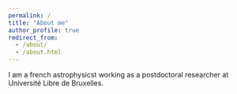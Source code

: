 ```yaml
---
permalink: /
title: "About me"
author_profile: true
redirect_from: 
  - /about/
  - /about.html
---
```


I am a french astrophysicst working as a postdoctoral researcher at Université Libre de Bruxelles. 
